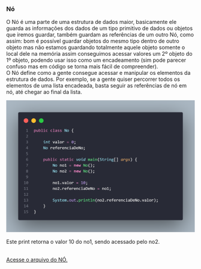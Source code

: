 
<h3>Nó</h3>
<p>O Nó é uma parte de uma estrutura de dados maior, basicamente ele guarda as informações dos dados de um tipo primitivo de dados ou objetos que iremos guardar, também guardam as referências de um outro Nó, como assim: bom é possível guardar objetos do mesmo tipo dentro de outro objeto mas não estamos guardando totalmente aquele objeto somente o local dele na memória assim conseguimos acessar valores um 2º objeto do 1º objeto, podendo usar isso como um encadeamento (sim pode parecer confuso mas em código se torna mais fácil de compreender).<br>
O Nó define como a gente consegue acessar e manipular os elementos da estrutura de dados. Por exemplo, se a gente quiser percorrer todos os elementos de uma lista encadeada, basta seguir as referências de nó em nó, até chegar ao final da lista. 
</p>
<img src="../Assets/class-No1.png" alt="Classe-No">
<p>Este print retorna o valor 10 do no1, sendo acessado pelo no2.</p>
<br>
<a href="https://github.com/Alrykemes/Estruturas-de-dados/blob/main/No/No.java">
Acesse o arquivo do NÓ.
</a>

